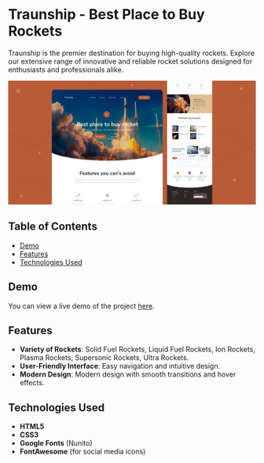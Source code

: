 # Traunship - Best Place to Buy Rockets

Traunship is the premier destination for buying high-quality rockets. Explore our extensive range of innovative and reliable rocket solutions designed for enthusiasts and professionals alike.

![Traunship](./images/cover.png)

## Table of Contents

- [Demo](#demo)
- [Features](#features)
- [Technologies Used](#technologies-used)

## Demo

You can view a live demo of the project [here](https://dakirzakaria1.github.io/traunship/).

## Features

- **Variety of Rockets**: Solid Fuel Rockets, Liquid Fuel Rockets, Ion Rockets, Plasma Rockets, Supersonic Rockets, Ultra Rockets.
- **User-Friendly Interface**: Easy navigation and intuitive design.
- **Modern Design**: Modern design with smooth transitions and hover effects.

## Technologies Used

- **HTML5**
- **CSS3**
- **Google Fonts** (Nunito)
- **FontAwesome** (for social media icons)
